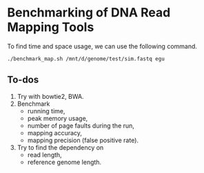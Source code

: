 # Benchmarking of DNA Read Mapping Tools

To find time and space usage, we can use the following command.

```shell
./benchmark_map.sh /mnt/d/genome/test/sim.fastq egu
```

## To-dos

1. Try with bowtie2, BWA.
2. Benchmark
   - running time, 
   - peak memory usage,
   - number of page faults during the run,
   - mapping accuracy,
   - mapping precision (false positive rate).
3. Try to find the dependency on
   - read length, 
   - reference genome length.
